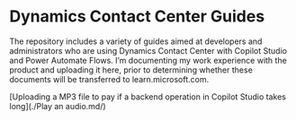 # Dynamics Contact Center Guides

The repository includes a variety of guides aimed at developers and administrators who are using Dynamics Contact Center with Copilot Studio and Power Automate Flows. I’m documenting my work experience with the product and uploading it here, prior to determining whether these documents will be transferred to learn.microsoft.com.

[Uploading a MP3 file to pay if a backend operation in Copilot Studio takes long](./Play an audio.md/)

